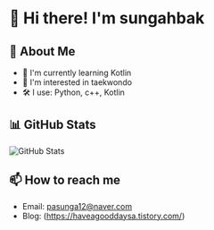 # 👋 Hi there! I'm sungahbak

## 🚀 About Me
- 🌱 I'm currently learning Kotlin
- 💼 I'm interested in taekwondo
- 🛠️ I use: Python, c++, Kotlin

## 📊 GitHub Stats
![GitHub Stats](https://github-readme-stats.vercel.app/api?username=sungahbak&show_icons=true&theme=tokyonight)

## 📫 How to reach me
- Email: pasunga12@naver.com
- Blog: (https://haveagooddaysa.tistory.com/)
